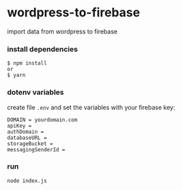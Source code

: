 # wordpress-to-firebase
import data from wordpress to firebase

### install dependencies
```
$ npm install
or
$ yarn
```

### dotenv variables
create file ```.env``` and set the variables with your firebase key:
```
DOMAIN = yourdomain.com
apiKey =
authDomain =
databaseURL =
storageBucket =
messagingSenderId =
```

### run
```
node index.js
```
